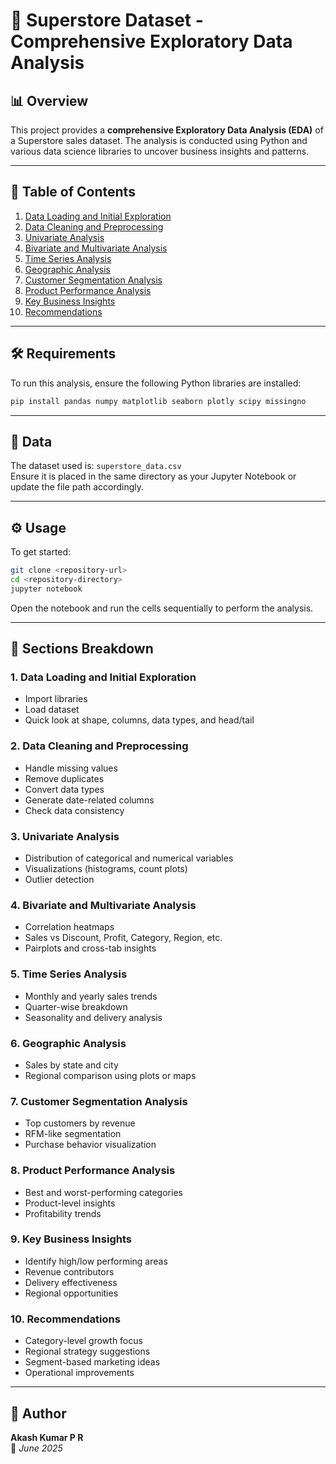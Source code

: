 # 🛒 Superstore Dataset - Comprehensive Exploratory Data Analysis

## 📊 Overview

This project provides a **comprehensive Exploratory Data Analysis (EDA)** of a Superstore sales dataset. The analysis is conducted using Python and various data science libraries to uncover business insights and patterns.

---

## 🧭 Table of Contents

1. [Data Loading and Initial Exploration](#data-loading-and-initial-exploration)  
2. [Data Cleaning and Preprocessing](#data-cleaning-and-preprocessing)  
3. [Univariate Analysis](#univariate-analysis)  
4. [Bivariate and Multivariate Analysis](#bivariate-and-multivariate-analysis)  
5. [Time Series Analysis](#time-series-analysis)  
6. [Geographic Analysis](#geographic-analysis)  
7. [Customer Segmentation Analysis](#customer-segmentation-analysis)  
8. [Product Performance Analysis](#product-performance-analysis)  
9. [Key Business Insights](#key-business-insights)  
10. [Recommendations](#recommendations)  

---

## 🛠️ Requirements

To run this analysis, ensure the following Python libraries are installed:

```bash
pip install pandas numpy matplotlib seaborn plotly scipy missingno
```

---

## 📁 Data

The dataset used is: `superstore_data.csv`  
Ensure it is placed in the same directory as your Jupyter Notebook or update the file path accordingly.

---

## ⚙️ Usage

To get started:

```bash
git clone <repository-url>
cd <repository-directory>
jupyter notebook
```

Open the notebook and run the cells sequentially to perform the analysis.

---

## 📂 Sections Breakdown

### 1. Data Loading and Initial Exploration
- Import libraries  
- Load dataset  
- Quick look at shape, columns, data types, and head/tail  

### 2. Data Cleaning and Preprocessing
- Handle missing values  
- Remove duplicates  
- Convert data types  
- Generate date-related columns  
- Check data consistency  

### 3. Univariate Analysis
- Distribution of categorical and numerical variables  
- Visualizations (histograms, count plots)  
- Outlier detection  

### 4. Bivariate and Multivariate Analysis
- Correlation heatmaps  
- Sales vs Discount, Profit, Category, Region, etc.  
- Pairplots and cross-tab insights  

### 5. Time Series Analysis
- Monthly and yearly sales trends  
- Quarter-wise breakdown  
- Seasonality and delivery analysis  

### 6. Geographic Analysis
- Sales by state and city  
- Regional comparison using plots or maps  

### 7. Customer Segmentation Analysis
- Top customers by revenue  
- RFM-like segmentation  
- Purchase behavior visualization  

### 8. Product Performance Analysis
- Best and worst-performing categories  
- Product-level insights  
- Profitability trends  

### 9. Key Business Insights
- Identify high/low performing areas  
- Revenue contributors  
- Delivery effectiveness  
- Regional opportunities  

### 10. Recommendations
- Category-level growth focus  
- Regional strategy suggestions  
- Segment-based marketing ideas  
- Operational improvements  

---

## 👤 Author

**Akash Kumar P R**  
📅 *June 2025*
```
